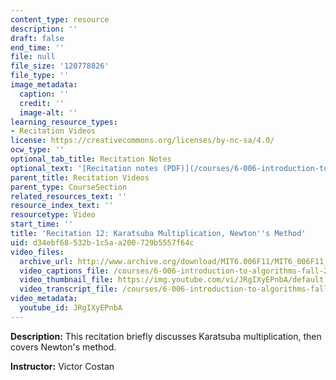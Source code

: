 ```yaml
---
content_type: resource
description: ''
draft: false
end_time: ''
file: null
file_size: '120778826'
file_type: ''
image_metadata:
  caption: ''
  credit: ''
  image-alt: ''
learning_resource_types:
- Recitation Videos
license: https://creativecommons.org/licenses/by-nc-sa/4.0/
ocw_type: ''
optional_tab_title: Recitation Notes
optional_text: '[Recitation notes (PDF)](/courses/6-006-introduction-to-algorithms-fall-2011/resources/mit6_006f11_rec12)'
parent_title: Recitation Videos
parent_type: CourseSection
related_resources_text: ''
resource_index_text: ''
resourcetype: Video
start_time: ''
title: 'Recitation 12: Karatsuba Multiplication, Newton''s Method'
uid: d34ebf68-532b-1c5a-a200-729b5557f64c
video_files:
  archive_url: http://www.archive.org/download/MIT6.006F11/MIT6_006F11_rec12_300k.mp4
  video_captions_file: /courses/6-006-introduction-to-algorithms-fall-2011/8dffd4e2c52e5ad6b2240c92007ccfa4_JRgIXyEPnbA.vtt
  video_thumbnail_file: https://img.youtube.com/vi/JRgIXyEPnbA/default.jpg
  video_transcript_file: /courses/6-006-introduction-to-algorithms-fall-2011/c7b0719ac6c97fe491342bb293424e7a_JRgIXyEPnbA.pdf
video_metadata:
  youtube_id: JRgIXyEPnbA
---
```

**Description:** This recitation briefly discusses Karatsuba multiplication, then covers Newton's method.

**Instructor:** Victor Costan
